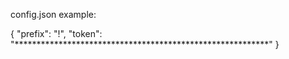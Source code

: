 config.json example:

{
    "prefix": "!",
    "token": "**********************************************************"
}